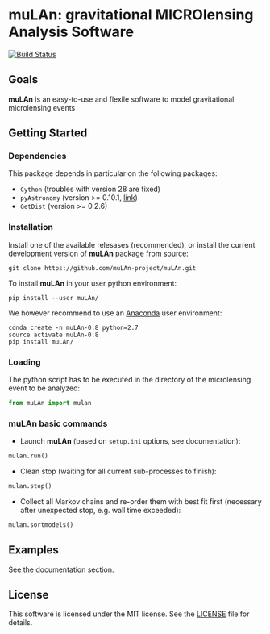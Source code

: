 muLAn: gravitational MICROlensing Analysis Software
======

[![Build Status](https://travis-ci.org/muLAn-project/muLAn.svg?branch=py3)](https://travis-ci.org/muLAn-project/muLAn)

Goals
-----

**muLAn** is an easy-to-use and flexile software to model gravitational microlensing events

Getting Started
---------------

### Dependencies

This package depends in particular on the following packages:

- `Cython` (troubles with version 28 are fixed)
- `pyAstronomy` (version >= 0.10.1,  <a href="http://www.hs.uni-hamburg.de/DE/Ins/Per/Czesla/PyA/PyA/index.html">link</a>)
- `GetDist` (version >= 0.2.6)

### Installation

Install one of the available relesases (recommended), or install the current development version of **muLAn** package from source:
```
git clone https://github.com/muLAn-project/muLAn.git
```

To install **muLAn** in your user python environment: 
```
pip install --user muLAn/
```

We however recommend to use an [Anaconda](https://anaconda.org) user environment:
```
conda create -n muLAn-0.8 python=2.7
source activate muLAn-0.8
pip install muLAn/
```

### Loading

The python script has to be executed in the directory of the microlensing event to be analyzed:

```python
from muLAn import mulan
```

### muLAn basic commands

- Launch **muLAn** (based on `setup.ini` options, see documentation):

```python
mulan.run()
```

- Clean stop (waiting for all current sub-processes to finish):

```python
mulan.stop()
```

- Collect all Markov chains and re-order them with best fit first (necessary after unexpected stop, e.g. wall time exceeded):

```python
mulan.sortmodels()
```

Examples
--------

See the documentation section.

License
-------

This software is licensed under the MIT license. See the [LICENSE](LICENSE) file
for details.

